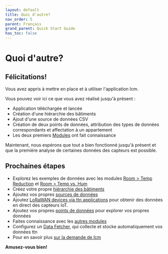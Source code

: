 ```yaml
---
layout: default
title: Quoi d'autre?
nav_order: 5
parent: Français
grand_parent: Quick Start Guide
has_toc: false
---
```


# Quoi d'autre?
## Félicitations!
Vous avez appris à mettre en place et à utiliser l'application lcm.

Vous pouvez voir ici ce que vous avez réalisé jusqu'à présent :
- Application téléchargée et lancée
- Création d'une hiérarchie des bâtiments
- Ajout d'une source de données CSV
- Création de deux points de données, attribution des types de données correspondants et affectation à un appartement
- Les deux premiers [Modules](https://hslu-ige-laes.github.io/lcm/docs/modules) ont fait connaissance

Maintenant, nous espérons que tout a bien fonctionné jusqu'à présent et que la première analyse de certaines données des capteurs est possible.

## Prochaines étapes
- Explorez les exemples de données avec les modules [Room > Temp Reduction](https://hslu-ige-laes.github.io/lcm/docs/modules/roomTempReduction) et [Room > Temp vs. Hum](https://hslu-ige-laes.github.io/lcm/docs/modules/roomTempHum)
- Créez votre propre [hiérarchie des bâtiments](https://hslu-ige-laes.github.io/lcm/docs/settings/bldgHierarchy/)
- Ajoutez vos propres [sources de données](https://hslu-ige-laes.github.io/lcm/docs/settings/dataSources/)
- Ajoutez [LoRaWAN devices via ttn applications](https://hslu-ige-laes.github.io/lcm/docs/settings/dataSources/#the-things-network-ttn-applications) pour obtenir des données en direct des capteurs IoT.
- Ajoutez vos propres [points de données](https://hslu-ige-laes.github.io/lcm/docs/settings/dataPoints/) pour explorer vos propres données
- Faites connaissance avec les [autres modules](https://hslu-ige-laes.github.io/lcm/docs/modules)
- Configurez un [Data Fetcher](https://hslu-ige-laes.github.io/lcm/docs/installation/dataFetcher/), qui collecte et stocke automatiquement vos données ttn
- Pour en savoir plus [sur la demande de lcm](https://hslu-ige-laes.github.io/lcm/docs/about)

**Amusez-vous bien!**






